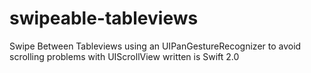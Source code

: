 # swipeable-tableviews
Swipe Between Tableviews using an UIPanGestureRecognizer to avoid scrolling problems with UIScrollView written is Swift 2.0
